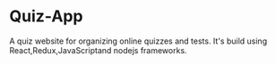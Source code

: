 # Quiz-App

A quiz website for organizing online quizzes and tests. It's build using React,Redux,JavaScriptand nodejs frameworks. 
